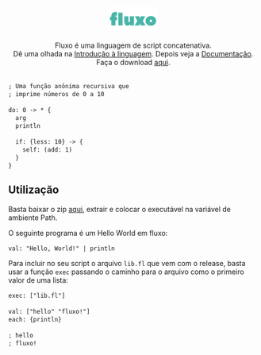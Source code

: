 <p align="center">
<img src="assets/fluxo_logo.png" height="50">
<br>
<br>
Fluxo é uma linguagem de script concatenativa.
<br>
Dê uma olhada na <a href="https://github.com/fabricioh/fluxo/wiki/Introdu%C3%A7%C3%A3o-%C3%A0-linguagem">Introdução à linguagem</a>. Depois veja a <a href="https://github.com/fabricioh/fluxo/wiki/Documenta%C3%A7%C3%A3o">Documentação</a>.
<br>
Faça o download <a href="https://github.com/fabricioh/fluxo/releases">aqui</a>.
<br>
<br>
</p>

```
; Uma função anônima recursiva que
; imprime números de 0 a 10

do: 0 -> * {
  arg
  println

  if: {less: 10} -> {
    self: (add: 1)
  }
}
```

## Utilização

Basta baixar o zip [aqui](https://github.com/fabricioh/fluxo/releases), extrair e colocar o executável na variável de ambiente Path.

O seguinte programa é um Hello World em fluxo:

```
val: "Hello, World!" | println
```

Para incluir no seu script o arquivo `lib.fl` que vem com o release, basta usar a função `exec` passando o caminho para o arquivo como o primeiro valor de uma lista:

```
exec: ["lib.fl"]

val: ["hello" "fluxo!"]
each: {println}

; hello
; fluxo!
```